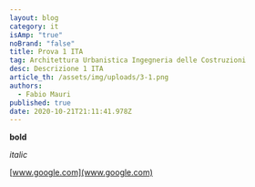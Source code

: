 ```yaml
---
layout: blog
category: it
isAmp: "true"
noBrand: "false"
title: Prova 1 ITA
tag: Architettura Urbanistica Ingegneria delle Costruzioni
desc: Descrizione 1 ITA
article_th: /assets/img/uploads/3-1.png
authors:
  - Fabio Mauri
published: true
date: 2020-10-21T21:11:41.978Z
---
```

**bold**

*italic*

[www.google.com](www.google.com)